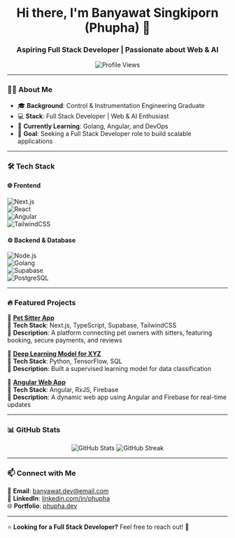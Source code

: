 <h1 align="center">Hi there, I'm Banyawat Singkiporn (Phupha) 👋</h1>
<h3 align="center">Aspiring Full Stack Developer | Passionate about Web & AI</h3>

<p align="center">
  <img src="https://komarev.com/ghpvc/?username=phupha-dev&label=Profile%20Views&color=blue&style=flat" alt="Profile Views" />
</p>

---

### 👨‍💻 About Me
- 🎓 **Background**: Control & Instrumentation Engineering Graduate  
- 💻 **Stack**: Full Stack Developer | Web & AI Enthusiast  
- 🚀 **Currently Learning**: Golang, Angular, and DevOps  
- 🎯 **Goal**: Seeking a Full Stack Developer role to build scalable applications  

---

### 🛠️ Tech Stack

#### 🌐 Frontend  
![Next.js](https://img.shields.io/badge/Next.js-000000?style=for-the-badge&logo=nextdotjs&logoColor=white)  
![React](https://img.shields.io/badge/React-20232A?style=for-the-badge&logo=react&logoColor=61DAFB)  
![Angular](https://img.shields.io/badge/Angular-DD0031?style=for-the-badge&logo=angular&logoColor=white)  
![TailwindCSS](https://img.shields.io/badge/TailwindCSS-38B2AC?style=for-the-badge&logo=tailwind-css&logoColor=white)  

#### ⚙ Backend & Database  
![Node.js](https://img.shields.io/badge/Node.js-339933?style=for-the-badge&logo=nodedotjs&logoColor=white)  
![Golang](https://img.shields.io/badge/Go-00ADD8?style=for-the-badge&logo=go&logoColor=white)  
![Supabase](https://img.shields.io/badge/Supabase-3ECF8E?style=for-the-badge&logo=supabase&logoColor=white)  
![PostgreSQL](https://img.shields.io/badge/PostgreSQL-316192?style=for-the-badge&logo=postgresql&logoColor=white)  

---

### 🔥 Featured Projects

📌 **[Pet Sitter App](https://github.com/phupha-dev/pet-sitter-app)**  
🔹 **Tech Stack**: Next.js, TypeScript, Supabase, TailwindCSS  
🔹 **Description**: A platform connecting pet owners with sitters, featuring booking, secure payments, and reviews  

📌 **[Deep Learning Model for XYZ](https://github.com/phupha-dev/deep-learning-project)**  
🔹 **Tech Stack**: Python, TensorFlow, SQL  
🔹 **Description**: Built a supervised learning model for data classification  

📌 **[Angular Web App](https://github.com/phupha-dev/angular-web-app)**  
🔹 **Tech Stack**: Angular, RxJS, Firebase  
🔹 **Description**: A dynamic web app using Angular and Firebase for real-time updates  

---

### 📊 GitHub Stats
<p align="center">
  <img src="https://github-readme-stats.vercel.app/api?username=phupha-dev&show_icons=true&theme=tokyonight&hide=prs,issues" alt="GitHub Stats" />
  <img src="https://github-readme-streak-stats.herokuapp.com/?user=phupha-dev&theme=tokyonight" alt="GitHub Streak" />
</p>

---

### 📫 Connect with Me
📧 **Email**: [banyawat.dev@email.com](mailto:banyawat.dev@email.com)  
💼 **LinkedIn**: [linkedin.com/in/phupha](https://www.linkedin.com/in/phupha/)  
🌐 **Portfolio**: [phupha.dev](https://phupha.dev/)  

---

⭐ **Looking for a Full Stack Developer?** Feel free to reach out! 🚀
